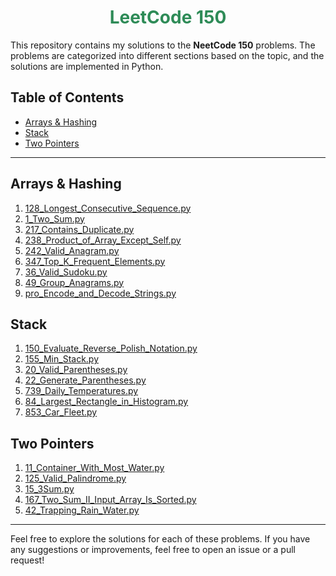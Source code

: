 <h1 style="text-align: center; color:seagreen">LeetCode 150</h1>

This repository contains my solutions to the **NeetCode 150** problems. The problems are categorized into different sections based on the topic, and the solutions are implemented in Python.

## Table of Contents

- [Arrays & Hashing](#arrays--hashing)
- [Stack](#stack)
- [Two Pointers](#two-pointers)

---

## Arrays & Hashing

1. [128_Longest_Consecutive_Sequence.py](Arrays&Hashing/128_Longest_Consecutive_Sequence.py)
2. [1_Two_Sum.py](Arrays&Hashing/1_Two_Sum.py)
3. [217_Contains_Duplicate.py](Arrays&Hashing/217_Contains_Duplicate.py)
4. [238_Product_of_Array_Except_Self.py](Arrays&Hashing/238_Product_of_Array_Except_Self.py)
5. [242_Valid_Anagram.py](Arrays&Hashing/242_Valid_Anagram.py)
6. [347_Top_K_Frequent_Elements.py](Arrays&Hashing/347_Top_K_Frequent_Elements.py)
7. [36_Valid_Sudoku.py](Arrays&Hashing/36_Valid_Sudoku.py)
8. [49_Group_Anagrams.py](Arrays&Hashing/49_Group_Anagrams.py)
9. [pro_Encode_and_Decode_Strings.py](Arrays&Hashing/pro_Encode_and_Decode_Strings.py)

## Stack

1. [150_Evaluate_Reverse_Polish_Notation.py](Stack/150_Evaluate_Reverse_Polish_Notation.py)
2. [155_Min_Stack.py](Stack/155_Min_Stack.py)
3. [20_Valid_Parentheses.py](Stack/20_Valid_Parentheses.py)
4. [22_Generate_Parentheses.py](Stack/22_Generate_Parentheses.py)
5. [739_Daily_Temperatures.py](Stack/739_Daily_Temperatures.py)
6. [84_Largest_Rectangle_in_Histogram.py](Stack/84_Largest_Rectangle_in_Histogram.py)
7. [853_Car_Fleet.py](Stack/853_Car_Fleet.py)

## Two Pointers

1. [11_Container_With_Most_Water.py](TwoPointers/11_Container_With_Most_Water.py)
2. [125_Valid_Palindrome.py](TwoPointers/125_Valid_Palindrome.py)
3. [15_3Sum.py](TwoPointers/15_3Sum.py)
4. [167_Two_Sum_II_Input_Array_Is_Sorted.py](TwoPointers/167_Two_Sum_II_Input_Array_Is_Sorted.py)
5. [42_Trapping_Rain_Water.py](TwoPointers/42_Trapping_Rain_Water.py)

---

Feel free to explore the solutions for each of these problems. If you have any suggestions or improvements, feel free to open an issue or a pull request!
